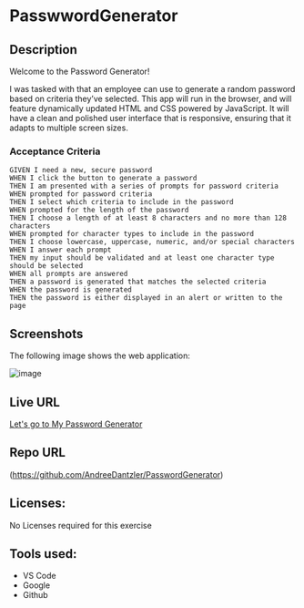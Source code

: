 # PasswwordGenerator
## Description

Welcome to the Password Generator!

I was tasked with that an employee can use to generate a random password based on criteria they’ve selected. This app will run in the browser, and will feature dynamically updated HTML and CSS powered by JavaScript. It will have a clean and polished user interface that is responsive, ensuring that it adapts to multiple screen sizes.

### Acceptance Criteria

```
GIVEN I need a new, secure password
WHEN I click the button to generate a password
THEN I am presented with a series of prompts for password criteria
WHEN prompted for password criteria
THEN I select which criteria to include in the password
WHEN prompted for the length of the password
THEN I choose a length of at least 8 characters and no more than 128 characters
WHEN prompted for character types to include in the password
THEN I choose lowercase, uppercase, numeric, and/or special characters
WHEN I answer each prompt
THEN my input should be validated and at least one character type should be selected
WHEN all prompts are answered
THEN a password is generated that matches the selected criteria
WHEN the password is generated
THEN the password is either displayed in an alert or written to the page
```

## Screenshots

The following image shows the web application:

![image](https://user-images.githubusercontent.com/69064703/98452364-d158f100-211c-11eb-8720-c401ee92f0a1.png)


## Live URL

[Let's go to My Password Generator](https://andreedantzler.github.io/PasswordGenerator/)

## Repo URL

(https://github.com/AndreeDantzler/PasswordGenerator)

## Licenses: 

No Licenses required for this exercise

## Tools used:
- VS Code
- Google
- Github



